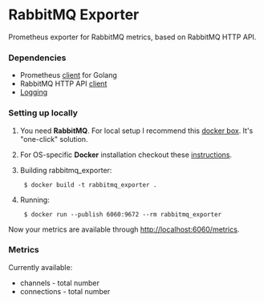 # RabbitMQ Exporter

Prometheus exporter for RabbitMQ metrics, based on RabbitMQ HTTP API.

### Dependencies

* Prometheus [client](https://github.com/prometheus/client_golang) for Golang
* RabbitMQ HTTP API [client](https://github.com/michaelklishin/rabbit-hole)
* [Logging](https://github.com/Sirupsen/logrus)

### Setting up locally

1. You need **RabbitMQ**. For local setup I recommend this [docker box](https://github.com/mikaelhg/docker-rabbitmq). It's "one-click" solution.

2. For OS-specific **Docker** installation checkout these [instructions](https://docs.docker.com/installation/).

3. Building rabbitmq_exporter:

        $ docker build -t rabbitmq_exporter .

4. Running:

        $ docker run --publish 6060:9672 --rm rabbitmq_exporter

Now your metrics are available through [http://localhost:6060/metrics](http://localhost:6060/metrics).

### Metrics

Currently available:

* channels - total number
* connections - total number
